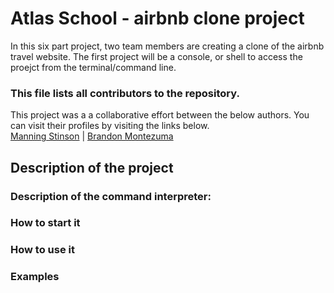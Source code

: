 # Atlas School - airbnb clone project
In this six part project, two team members are creating a clone of the airbnb travel website. The first project will be a console, or shell to access the proejct from the terminal/command line. 

### This file lists all contributors to the repository.
This project was a a collaborative effort between the below authors. You can visit their profiles by visiting the links below.<br>
[Manning Stinson](https://github.com/manningstinson) | 
[Brandon Montezuma](https://github.com/bmontezuma)

## Description of the project
### Description of the command interpreter:
### How to start it
### How to use it
### Examples
